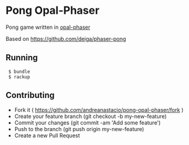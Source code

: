 # Pong Opal-Phaser

Pong game written in [opal-phaser](https://github.com/orbitalimpact/opal-phaser)

Based on https://github.com/deiga/phaser-pong

## Running

```
 $ bundle
 $ rackup
```

## Contributing

* Fork it ( https://github.com/andreanastacio/pong-opal-phaser/fork )
* Create your feature branch (git checkout -b my-new-feature)
* Commit your changes (git commit -am 'Add some feature')
* Push to the branch (git push origin my-new-feature)
* Create a new Pull Request
